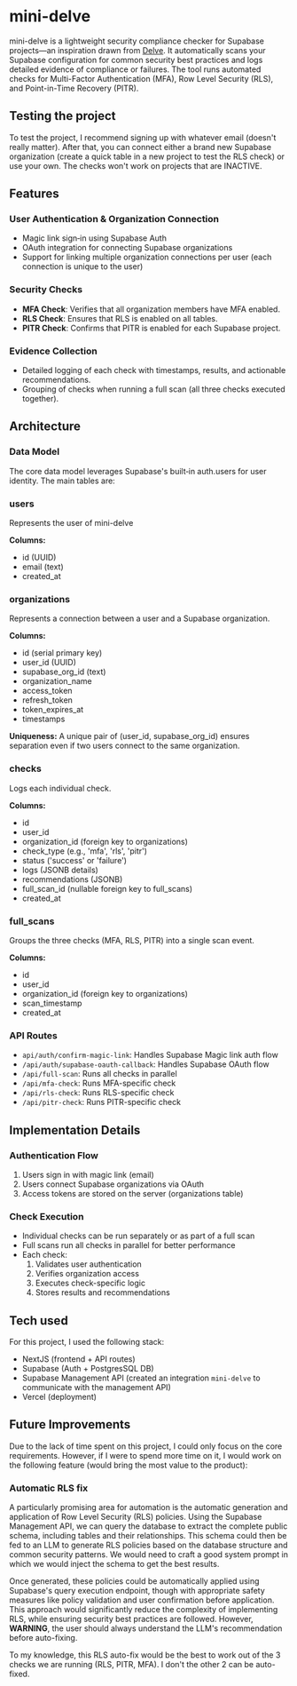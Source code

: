 # mini-delve

mini-delve is a lightweight security compliance checker for Supabase projects—an inspiration drawn from [Delve](https://www.delve.co/). It automatically scans your Supabase configuration for common security best practices and logs detailed evidence of compliance or failures. The tool runs automated checks for Multi-Factor Authentication (MFA), Row Level Security (RLS), and Point-in-Time Recovery (PITR).

## Testing the project

To test the project, I recommend signing up with whatever email (doesn't really matter). After that, you can connect either a brand new Supabase organization (create a quick table in a new project to test the RLS check) or use your own. The checks won't work on projects that are INACTIVE.

## Features

### User Authentication & Organization Connection

- Magic link sign‑in using Supabase Auth
- OAuth integration for connecting Supabase organizations
- Support for linking multiple organization connections per user (each connection is unique to the user)

### Security Checks

- **MFA Check**: Verifies that all organization members have MFA enabled.
- **RLS Check**: Ensures that RLS is enabled on all tables.
- **PITR Check**: Confirms that PITR is enabled for each Supabase project.

### Evidence Collection

- Detailed logging of each check with timestamps, results, and actionable recommendations.
- Grouping of checks when running a full scan (all three checks executed together).

## Architecture

### Data Model

The core data model leverages Supabase's built‑in auth.users for user identity. The main tables are:

### users

Represents the user of mini-delve

**Columns:**

- id (UUID)
- email (text)
- created_at

### organizations

Represents a connection between a user and a Supabase organization.

**Columns:**

- id (serial primary key)
- user_id (UUID)
- supabase_org_id (text)
- organization_name
- access_token
- refresh_token
- token_expires_at
- timestamps

**Uniqueness:** A unique pair of (user_id, supabase_org_id) ensures separation even if two users connect to the same organization.

### checks

Logs each individual check.

**Columns:**

- id
- user_id
- organization_id (foreign key to organizations)
- check_type (e.g., 'mfa', 'rls', 'pitr')
- status ('success' or 'failure')
- logs (JSONB details)
- recommendations (JSONB)
- full_scan_id (nullable foreign key to full_scans)
- created_at

### full_scans

Groups the three checks (MFA, RLS, PITR) into a single scan event.

**Columns:**

- id
- user_id
- organization_id (foreign key to organizations)
- scan_timestamp
- created_at

### API Routes

- `api/auth/confirm-magic-link`: Handles Supabase Magic link auth flow
- `/api/auth/supabase-oauth-callback`: Handles Supabase OAuth flow
- `/api/full-scan`: Runs all checks in parallel
- `/api/mfa-check`: Runs MFA-specific check
- `/api/rls-check`: Runs RLS-specific check
- `/api/pitr-check`: Runs PITR-specific check

## Implementation Details

### Authentication Flow

1. Users sign in with magic link (email)
2. Users connect Supabase organizations via OAuth
3. Access tokens are stored on the server (organizations table)

### Check Execution

- Individual checks can be run separately or as part of a full scan
- Full scans run all checks in parallel for better performance
- Each check:
  1. Validates user authentication
  2. Verifies organization access
  3. Executes check-specific logic
  4. Stores results and recommendations

## Tech used

For this project, I used the following stack:

- NextJS (frontend + API routes)
- Supabase (Auth + PostgresSQL DB)
- Supabase Management API (created an integration `mini-delve` to communicate with the management API)
- Vercel (deployment)

## Future Improvements

Due to the lack of time spent on this project, I could only focus on the core requirements. However, if I were to spend more time on it, I would work on the following feature (would bring the most value to the product):

### Automatic RLS fix

A particularly promising area for automation is the automatic generation and application of Row Level Security (RLS) policies. Using the Supabase Management API, we can query the database to extract the complete public schema, including tables and their relationships. This schema could then be fed to an LLM to generate RLS policies based on the database structure and common security patterns. We would need to craft a good system prompt in which we would inject the schema to get the best results.

Once generated, these policies could be automatically applied using Supabase's query execution endpoint, though with appropriate safety measures like policy validation and user confirmation before application. This approach would significantly reduce the complexity of implementing RLS, while ensuring security best practices are followed. However, **WARNING**, the user should always understand the LLM's recommendation before auto-fixing.

To my knowledge, this RLS auto-fix would be the best to work out of the 3 checks we are running (RLS, PITR, MFA). I don't the other 2 can be auto-fixed.
